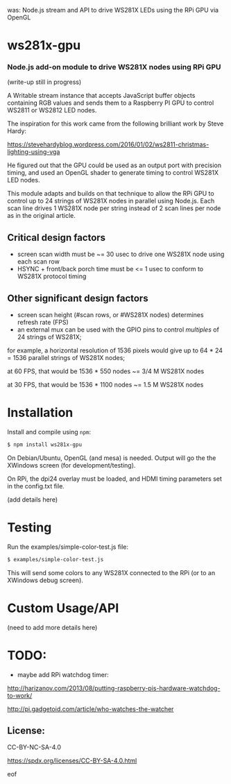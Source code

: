 was: Node.js stream and API to drive WS281X LEDs using the RPi GPU via OpenGL

ws281x-gpu
==========
### Node.js add-on module to drive WS281X nodes using RPi GPU
(write-up still in progress)

A Writable stream instance that accepts JavaScript buffer objects containing RGB values and sends them to a Raspberry PI GPU to control WS2811 or WS2812 LED nodes.

The inspiration for this work came from the following brilliant work by Steve Hardy:

https://stevehardyblog.wordpress.com/2016/01/02/ws2811-christmas-lighting-using-vga

He figured out that the GPU could be used as an output port with precision timing, and used an OpenGL shader to generate timing to control WS281X LED nodes.

This module adapts and builds on that technique to allow the RPi GPU to control up to 24 strings of WS281X nodes in parallel using Node.js.
Each scan line drives 1 WS281X node per string instead of 2 scan lines per node as in the original article.

Critical design factors
-----------------------
* screen scan width must be ~= 30 usec to drive one WS281X node using each scan row
* HSYNC + front/back porch time must be <= 1 usec to conform to WS281X protocol timing

Other significant design factors
--------------------------------
* screen scan height (#scan rows, or #WS281X nodes) determines refresh rate (FPS)
* an external mux can be used with the GPIO pins to control *multiples* of 24 strings of WS281X;

for example, a horizontal resolution of 1536 pixels would give up to 64 * 24 = 1536 parallel strings of WS281X nodes;

at 60 FPS, that would be 1536 * 550 nodes ~= 3/4 M WS281X nodes

at 30 FPS, that would be 1536 * 1100 nodes ~= 1.5 M WS281X nodes

Installation
============
Install and compile using `npm`:
``` bash
$ npm install ws281x-gpu
```

On Debian/Ubuntu, OpenGL (and mesa) is needed.  Output will go the the XWindows screen (for development/testing).

On RPi, the dpi24 overlay must be loaded, and HDMI timing parameters set in the config.txt file.

(add details here)

Testing
=======
Run the examples/simple-color-test.js file:
``` bash
$ examples/simple-color-test.js
```

This will send some colors to any WS281X connected to the RPi (or to an XWindows debug screen).

Custom Usage/API
================
(need to add more details here)

TODO:
=====
* maybe add RPi watchdog timer:

http://harizanov.com/2013/08/putting-raspberry-pis-hardware-watchdog-to-work/

http://pi.gadgetoid.com/article/who-watches-the-watcher

License:
--------
CC-BY-NC-SA-4.0

https://spdx.org/licenses/CC-BY-SA-4.0.html

eof
